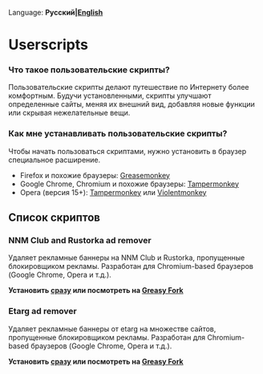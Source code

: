 Language: **Русский|[English](/README.md)**
# Userscripts

### Что такое пользовательские скрипты?

Пользовательские скрипты делают путешествие по Интернету более комфортным. Будучи установленными, скрипты улучшают определенные сайты,
меняя их внешний вид, добавляя новые функции или скрывая нежелательные вещи.

### Как мне устанавливать пользовательские скрипты?

Чтобы начать пользоваться скриптами, нужно установить в браузер специальное расширение.

* Firefox и похожие браузеры: [Greasemonkey](https://addons.mozilla.org/ru/firefox/addon/greasemonkey/)
* Google Chrome, Chromium и похожие браузеры: [Tampermonkey](https://chrome.google.com/webstore/detail/tampermonkey/dhdgffkkebhmkfjojejmpbldmpobfkfo)
* Opera (версия 15+): [Tampermonkey](https://addons.opera.com/ru/extensions/details/tampermonkey-beta/) или [Violentmonkey](https://addons.opera.com/ru/extensions/details/violent-monkey/)

## Список скриптов

### NNM Club and Rustorka ad remover

Удаляет рекламные баннеры на NNM Club и Rustorka, пропущенные блокировщиком рекламы. Разработан для Chromium-based браузеров
(Google Chrome, Opera и т.д.).

**Установить [сразу](https://github.com/hant0508/usescripts/raw/master/NNM%20Club%20and%20Rustorka%20ad%20remover.user.js) или посмотреть на [Greasy Fork](https://greasyfork.org/ru/scripts/21174-nnm-club-and-rustorka-ad-remover)**

### Etarg ad remover

Удаляет рекламные баннеры от etarg на множестве сайтов, пропущенные блокировщиком рекламы. Разработан для Chromium-based браузеров
(Google Chrome, Opera и т.д.).

**Установить [сразу](https://github.com/hant0508/usescripts/raw/master/Etarg%20ad%20remover.user.js) или посмотреть на [Greasy Fork](https://greasyfork.org/ru/scripts/21178-etarg-ad-remover)**
